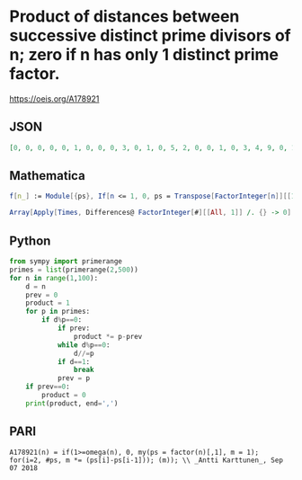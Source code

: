 # Product of distances between successive distinct prime divisors of n; zero if n has only 1 distinct prime factor\.
https://oeis.org/A178921
## JSON
```JSON
[0, 0, 0, 0, 0, 1, 0, 0, 0, 3, 0, 1, 0, 5, 2, 0, 0, 1, 0, 3, 4, 9, 0, 1, 0, 11, 0, 5, 0, 2, 0, 0, 8, 15, 2, 1, 0, 17, 10, 3, 0, 4, 0, 9, 2, 21, 0, 1, 0, 3, 14, 11, 0, 1, 6, 5, 16, 27, 0, 2, 0, 29, 4, 0, 8, 8, 0, 15, 20, 6, 0, 1, 0, 35, 2, 17, 4, 10, 0, 3, 0, 39, 0, 4, 12, 41, 26, 9, 0, 2, 6, 21, 28, 45, 14, 1, 0, 5, 8, 3, 0, 14, 0, 11]
```
## Mathematica
```Mathematica
f[n_] := Module[{ps}, If[n <= 1, 0, ps = Transpose[FactorInteger[n]][[1]]; Times @@ Differences[ps]]]; Table[f[n], {n, 100}] (* _T. D. Noe_, Aug 20 2012 *)
```
```Mathematica
Array[Apply[Times, Differences@ FactorInteger[#][[All, 1]] /. {} -> 0] &, 105] (* _Michael De Vlieger_, Sep 10 2018 *)
```
## Python
```Python
from sympy import primerange
primes = list(primerange(2,500))
for n in range(1,100):
    d = n
    prev = 0
    product = 1
    for p in primes:
        if d%p==0:
            if prev:
                product *= p-prev
            while d%p==0:
                d//=p
            if d==1:
                break
            prev = p
    if prev==0:
        product = 0
    print(product, end=',')
```
## PARI
```PARI
A178921(n) = if(1>=omega(n), 0, my(ps = factor(n)[,1], m = 1); for(i=2, #ps, m *= (ps[i]-ps[i-1])); (m)); \\ _Antti Karttunen_, Sep 07 2018
```
